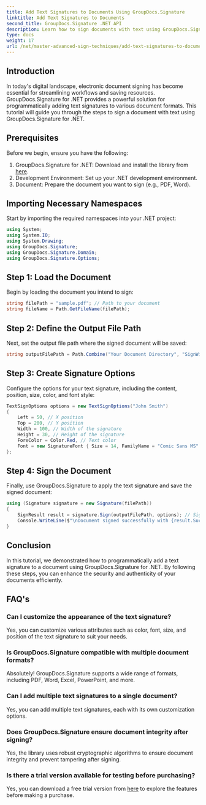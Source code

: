 ```yaml
---
title: Add Text Signatures to Documents Using GroupDocs.Signature
linktitle: Add Text Signatures to Documents
second_title: GroupDocs.Signature .NET API
description: Learn how to sign documents with text using GroupDocs.Signature for .NET. Step-by-step guide for adding text signatures programmatically.
type: docs
weight: 17
url: /net/master-advanced-sign-techniques/add-text-signatures-to-documents/
---
```

## Introduction

In today's digital landscape, electronic document signing has become essential for streamlining workflows and saving resources. GroupDocs.Signature for .NET provides a powerful solution for programmatically adding text signatures to various document formats. This tutorial will guide you through the steps to sign a document with text using GroupDocs.Signature for .NET.

## Prerequisites

Before we begin, ensure you have the following:

1. GroupDocs.Signature for .NET: Download and install the library from [here](https://releases.groupdocs.com/signature/net/).
2. Development Environment: Set up your .NET development environment.
3. Document: Prepare the document you want to sign (e.g., PDF, Word).

## Importing Necessary Namespaces

Start by importing the required namespaces into your .NET project:

```csharp
using System;
using System.IO;
using System.Drawing;
using GroupDocs.Signature;
using GroupDocs.Signature.Domain;
using GroupDocs.Signature.Options;
```

## Step 1: Load the Document

Begin by loading the document you intend to sign:

```csharp
string filePath = "sample.pdf"; // Path to your document
string fileName = Path.GetFileName(filePath);
```

## Step 2: Define the Output File Path

Next, set the output file path where the signed document will be saved:

```csharp
string outputFilePath = Path.Combine("Your Document Directory", "SignWithText", fileName);
```

## Step 3: Create Signature Options

Configure the options for your text signature, including the content, position, size, color, and font style:

```csharp
TextSignOptions options = new TextSignOptions("John Smith")
{
    Left = 50, // X position
    Top = 200, // Y position
    Width = 100, // Width of the signature
    Height = 30, // Height of the signature
    ForeColor = Color.Red, // Text color
    Font = new SignatureFont { Size = 14, FamilyName = "Comic Sans MS" } // Font settings
};
```

## Step 4: Sign the Document

Finally, use GroupDocs.Signature to apply the text signature and save the signed document:

```csharp
using (Signature signature = new Signature(filePath))
{
    SignResult result = signature.Sign(outputFilePath, options); // Sign the document
    Console.WriteLine($"\nDocument signed successfully with {result.Succeeded.Count} signature(s).\nFile saved at {outputFilePath}.");
}
```

## Conclusion

In this tutorial, we demonstrated how to programmatically add a text signature to a document using GroupDocs.Signature for .NET. By following these steps, you can enhance the security and authenticity of your documents efficiently.

## FAQ's

### Can I customize the appearance of the text signature?
Yes, you can customize various attributes such as color, font, size, and position of the text signature to suit your needs.

### Is GroupDocs.Signature compatible with multiple document formats?
Absolutely! GroupDocs.Signature supports a wide range of formats, including PDF, Word, Excel, PowerPoint, and more.

### Can I add multiple text signatures to a single document?
Yes, you can add multiple text signatures, each with its own customization options.

### Does GroupDocs.Signature ensure document integrity after signing?
Yes, the library uses robust cryptographic algorithms to ensure document integrity and prevent tampering after signing.

### Is there a trial version available for testing before purchasing?
Yes, you can download a free trial version from [here](https://releases.groupdocs.com/) to explore the features before making a purchase.
